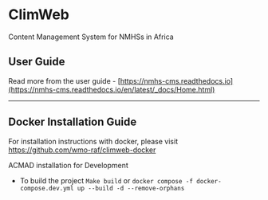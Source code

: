 # ClimWeb

Content Management System for NMHSs in Africa

## User Guide

Read more from the user guide - [https://nmhs-cms.readthedocs.io](https://nmhs-cms.readthedocs.io/en/latest/_docs/Home.html)

---

## Docker Installation Guide

For installation instructions with docker, please visit https://github.com/wmo-raf/climweb-docker

ACMAD installation for Development

- To build the project
  `Make build` or `docker compose -f docker-compose.dev.yml up --build -d --remove-orphans`
